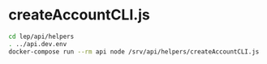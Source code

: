 # createAccountCLI.js

```sh
cd lep/api/helpers
. ../api.dev.env
docker-compose run --rm api node /srv/api/helpers/createAccountCLI.js
```
